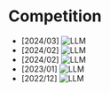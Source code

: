 # Competition
- [2024/03] **[](https://ctf.spylab.ai)** ![LLM](https://img.shields.io/badge/LLM-589cf4)
- [2024/02] **[](https://www.kaggle.com/competitions/llm-detect-ai-generated-text/overview)** ![LLM](https://img.shields.io/badge/LLM-589cf4)
- [2024/02] **[](https://github.com/ethz-spylab/rlhf_trojan_competition)** ![LLM](https://img.shields.io/badge/LLM-589cf4)
- [2023/01] **[](https://github.com/google-research/lm-extraction-benchmark)** ![LLM](https://img.shields.io/badge/LLM-589cf4)
- [2022/12] **[](https://mlmac.io/)** ![LLM](https://img.shields.io/badge/LLM-589cf4)
